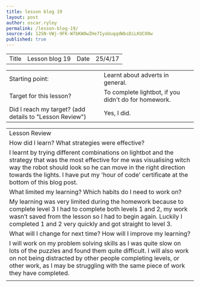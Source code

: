```yaml
---
title: lesson blog 19
layout: post
author: oscar.ryley
permalink: /lesson-blog-19/
source-id: 12SN-VWj-9FK-W7bKWOwZHe7IyoUuqqdWbsDiLKUCO0w
published: true
---
```

<table>
  <tr>
    <td>Title</td>
    <td>Lesson blog 19</td>
    <td>Date</td>
    <td>25/4/17</td>
  </tr>
</table>


<table>
  <tr>
    <td>Starting point:</td>
    <td>Learnt about  adverts in general.</td>
  </tr>
  <tr>
    <td>Target for this lesson?</td>
    <td>To complete lightbot, if you didn't do for homework.</td>
  </tr>
  <tr>
    <td>Did I reach my target? 
(add details to "Lesson Review")</td>
    <td>Yes, I did.</td>
  </tr>
</table>


<table>
  <tr>
    <td>Lesson Review</td>
  </tr>
  <tr>
    <td>How did I learn? What strategies were effective? </td>
  </tr>
  <tr>
    <td>I learnt by trying different combinations on lightbot and the strategy that was the most effective for me was visualising witch way the robot should look so he can move in the right direction towards the lights. I have put my 'hour of code' certificate at the bottom of this blog post. </td>
  </tr>
  <tr>
    <td>What limited my learning? Which habits do I need to work on? </td>
  </tr>
  <tr>
    <td>My learning was very limited during the homework because to complete level 3 I had to complete both levels 1 and 2, my work wasn’t saved from the lesson so I had to begin again. Luckily I completed 1 and 2 very quickly and got straight to level 3. </td>
  </tr>
  <tr>
    <td>What will I change for next time? How will I improve my learning?</td>
  </tr>
  <tr>
    <td>I will work on my problem solving skills as I was quite slow on lots of the puzzles and found them quite difficult. I will also work on not being distracted by other people completing levels, or other work, as I may be struggling with the same piece of work they have completed.</td>
  </tr>
  <tr>
    <td></td>
  </tr>
</table>


